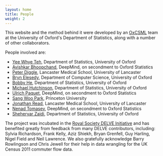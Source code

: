 ```yaml
---
layout: home
title: People
weight: 2
---
```


This website and the method behind it were developed by an [OxCSML](http://csml.stats.ox.ac.uk/) team at the University of Oxford's Department of Statistics, along with a number of other
collaborators.

People involved are:
* [Yee Whye Teh](https://www.stats.ox.ac.uk/~teh/), Department of Statistics, University of Oxford
* [Avishkar Bhoopchand](https://www.linkedin.com/in/avishkarbhoopchand), DeepMind, on secondment to Oxford Statistics
* [Peter Diggle](https://www.lancaster.ac.uk/staff/diggle/), Lancaster Medical School, University of Lancaster
* [Bryn Elesedy](https://bryn.ai/), Department of Computer Science, University of Oxford
* [Bobby He](http://csml.stats.ox.ac.uk/people/he/), Department of Statistics, University of Oxford
* [Michael Hutchinson](https://mjhutchinson.github.io/), Department of Statistics, University of Oxford
* [Ulrich Paquet](http://ulrichpaquet.com/), DeepMind, on secondment to Oxford Statistics
* [Sang Woo Park](https://scholar.google.ca/citations?user=ZSCrs78AAAAJ&hl=en), Princeton University
* [Jonathan Read](https://www.lancaster.ac.uk/people-profiles/jonathan-read), Lancaster Medical School, University of Lancaster
* [Nenad Tomasev](https://ailab.ijs.si/nenad_tomasev/), DeepMind, on secondment to Oxford Statistics
* [Sheheryar Zaidi](https://shehzaidi.github.io/), Department of Statistics, University of Oxford

The project was incubated in the [Royal Society DELVE Initiative](https://rs-delve.github.io)
and has benefited greatly from feedback from many DELVE contributors, 
including: Sylvia Richardson, Frank Kelly, Aziz Shiekh, Bryan Grenfell, Guy Harling, 
Nigel Field and Neil Lawrence. 
We also gratefully acknowledge Barry Rowlingson and Chris Jewell for their help in data
wrangling for the UK Census 2011 commuter flow data.


